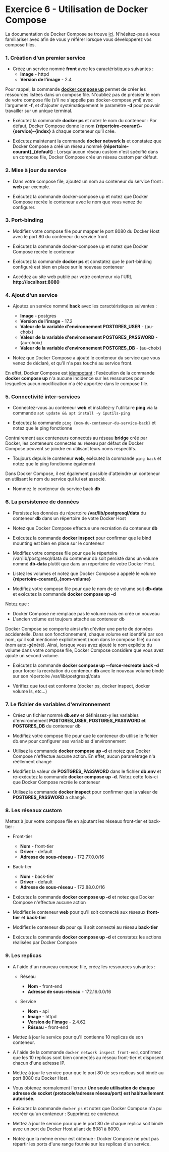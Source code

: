 # Exercice 6 - Utilisation de Docker Compose

La documentation de Docker Compose se trouve [ici](https://docs.docker.com/reference/compose-file/). N'hésitez-pas à vous familiariser avec afin de vous y référer lorsque vous développerez vos compose files.

### 1. Création d'un premier service

- Créez un service nommé **front** avec les caractéristiques suivantes :
    - **Image** - httpd
    - **Version de l'image** - 2.4

Pour rappel, la commande **[docker compose up](https://docs.docker.com/reference/cli/docker/compose/up/)** permet de créer les ressources listées dans un compose file. N'oubliez pas de préciser le nom de votre compose file (s'il ne s'appelle pas docker-compose.yml) avec l'argument **-f**, et d'ajouter systématiquement le paramètre **-d** pour pouvoir travailler sur un unique terminal.

- Exécutez la commande **docker ps** et notez le nom du conteneur : Par défaut, Docker Compose donne le nom **{répertoire-courant}-{service}-{index}** à chaque conteneur qu'il crée.

- Exécutez maintenant la commande **docker network ls** et constatez que Docker Compose a créé un réseau nommé **{répertoire-courant}_{default}** : Lorsqu'aucun réseau custom n'est spécifié dans un compose file, Docker Compose crée un réseau custom par défaut.

### 2. Mise à jour du service

- Dans votre compose file, ajoutez un nom au conteneur du service front : **web** par exemple.

- Exécutez la commande docker-compose up et notez que Docker Compose recrée le conteneur avec le nom que vous venez de configurer.

### 3. Port-binding

- Modifiez votre compose file pour mapper le port 8080 du Docker Host avec le port 80 du conteneur du service front

- Exécutez la commande docker-compose up et notez que Docker Compose recrée le conteneur

- Exécutez la commande **docker ps** et constatez que le port-binding configuré est bien en place sur le nouveau conteneur

- Accédez au site web publié par votre conteneur via l'URL **http://localhost:8080**

### 4. Ajout d'un service

- Ajoutez un service nommé **back** avec les caractéristiques suivantes :
    - **Image** - postgres
    - **Version de l'image** - 17.2
    - **Valeur de la variable d'environnement POSTGRES_USER** - {au-choix}
    - **Valeur de la variable d'environnement POSTGRES_PASSWORD** - {au-choix}
    - **Valeur de la variable d'environnement POSTGRES_DB** - {au-choix}

- Notez que Docker Compose a ajouté le conteneur du service que vous venez de déclaré, et qu'il n'a pas touché au service front.

En effet, Docker Compose est [idempotant](https://fr.wikipedia.org/wiki/Idempotence) : l'exécution de la commande **docker compose up** n'a aucune incidence sur les ressources pour lesquelles aucun modification n'a été apportée dans le compose file.

### 5. Connectivité inter-services

- Connectez-vous au conteneur **web** et installez-y l'utilitaire **ping** via la commande `apt update && apt install -y iputils-ping`

- Exécutez la commande `ping {nom-du-conteneur-du-service-back}` et notez que le ping fonctionne

Contrairement aux conteneurs connectés au réseau **bridge** créé par Docker, les conteneurs connectés au réseau par défaut de Docker Compose peuvent se joindre en utilisant leurs noms respectifs.

- Toujours depuis le conteneur **web**, exécutez la commande `ping back` et notez que le ping fonctionne également

Dans Docker Compose, il est également possible d'atteindre un conteneur en utilisant le nom du service qui lui est associé.

- Nommez le conteneur du service back **db**

### 6. La persistence de données

- Persistez les données du répertoire **/var/lib/postgresql/data** du conteneur **db** dans un répertoire de votre Docker Host

- Notez que Docker Compose effectue une recréation du conteneur **db**

- Exécutez la commande **docker inspect** pour confirmer que le bind mounting est bien en place sur le conteneur

- Modifiez votre compose file pour que le répertoire /var/lib/postgresql/data du conteneur db soit persisté dans un volume nommé **db-data** plutôt que dans un répertoire de votre Docker Host.

- Listez les volumes et notez que Docker Compose a appelé le volume **{répertoire-courant}_{nom-volume}**

- Modifiez votre compose file pour que le nom de ce volume soit **db-data** et exécutez la commande **docker compose up -d**

Notez que :

- Docker Compose ne remplace pas le volume mais en crée un nouveau
- L'ancien volume est toujours attaché au conteneur db

Docker Compose se comporte ainsi afin d'éviter une perte de données accidentelle. Dans son fonctionnement, chaque volume est identifié par son nom, qu'il soit mentionné explicitement (nom dans le compose file) ou non (nom auto-généré). Ainsi, lorsque vous avez ajouté le nom explicite du volume dans votre compose file, Docker Compose considère que vous avez ajouté un second volume.

- Exécutez la commande **docker compose up --force-recreate back -d** pour forcer la recréation du conteneur **db** avec le nouveau volume bindé sur son répertoire /var/lib/postgresql/data

- Vérifiez que tout est conforme (docker ps, docker inspect, docker volume ls, etc...)

### 7. Le fichier de variables d'environnement

- Créez un fichier nommé **db.env** et définissez-y les variables d'environnement **POSTGRES_USER, POSTGRES_PASSWORD et POSTGRES_DB** du conteneur db

- Modifiez votre compose file pour que le conteneur db utilise le fichier db.env pour configurer ses variables d'environnement

- Utilisez la commande **docker compose up -d** et notez que Docker Compose n'effectue aucune action. En effet, aucun paramétrage n'a réèllement changé

- Modifiez la valeur de **POSTGRES_PASSWORD** dans le fichier **db.env** et re-exécutez la commande **docker compose up -d**. Notez cette fois-ci que Docker Compose recrée le conteneur

- Utilisez la commande **docker inspect** pour confirmer que la valeur de **POSTGRES_PASSWORD** a changé.


### 8. Les réseaux custom

Mettez à jour votre compose file en ajoutant les réseaux front-tier et back-tier :

- Front-tier
    - **Nom** - front-tier
    - **Driver** - default
    - **Adresse de sous-réseau** - 172.77.0.0/16

- Back-tier
    - **Nom** - back-tier
    - **Driver** - default
    - **Adresse de sous-réseau** - 172.88.0.0/16

- Exécutez la commande **docker compose up -d** et notez que Docker Compose n'effectue aucune action

- Modifiez le conteneur **web** pour qu'il soit connecté aux réseaux **front-tier** et **back-tier**

- Modifiez le conteneur **db** pour qu'il soit connecté au réseau **back-tier**

- Exécutez la commande **docker compose up -d** et constatez les actions réalisées par Docker Compose

### 9. Les replicas

- A l'aide d'un nouveau compose file, créez les ressources suivantes :

    - Réseau
        - **Nom** - front-end
        - **Adresse de sous-réseau** - 172.16.0.0/16

    - Service
        - **Nom** - api
        - **Image** - httpd
        - **Version de l'image** - 2.4.62
        - **Réseau** - front-end

- Mettez à jour le service pour qu'il contienne 10 replicas de son conteneur.

- A l'aide de la commande `docker network inspect front-end`, confirmez que les 10 replicas sont bien connectés au réseau front-tier et disposent chacun d'une adresse IP.

- Mettez à jour le service pour que le port 80 de ses replicas soit bindé au port 8080 du Docker Host.

- Vous obtenez normalement l'erreur **Une seule utilisation de chaque adresse de socket (protocole/adresse réseau/port) est habituellement autorisée**.

- Exécutez la commande `docker ps` et notez que Docker Compose n'a pu recréer qu'un conteneur : Supprimez ce conteneur.

- Mettez à jour le service pour que le port 80 de chaque replica soit bindé avec un port du Docker Host allant de 8081 à 8090.

- Notez que la même erreur est obtenue : Docker Compose ne peut pas répartir les ports d'une range fournie sur les replicas d'un service.